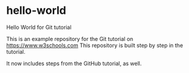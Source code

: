 # hello-world
Hello World for Git tutorial

This is an example repository for the Git tutorial on https://www.w3schools.com
This repository is built step by step in the tutorial.

It now includes steps from the GitHub tutorial, as well.
